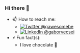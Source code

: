 ### Hi there 👋

- 📫 How to reach me:
    - [![Twitter][1.2] @gawesomebe][1]
    - [![LinkedIn][2.2] @gaborvecsei][2]
- ⚡ Fun fact(s):
    - I love chocolate 🍫
    
<!-- Icons -->

[1.2]: http://i.imgur.com/wWzX9uB.png (twitter icon without padding)
[2.2]: https://raw.githubusercontent.com/MartinHeinz/MartinHeinz/master/linkedin-3-16.png (LinkedIn icon without padding)

<!-- Images -->



<!-- Links -->

[1]: https://twitter.com/GAwesomeBE
[2]: https://www.linkedin.com/in/gaborvecsei
